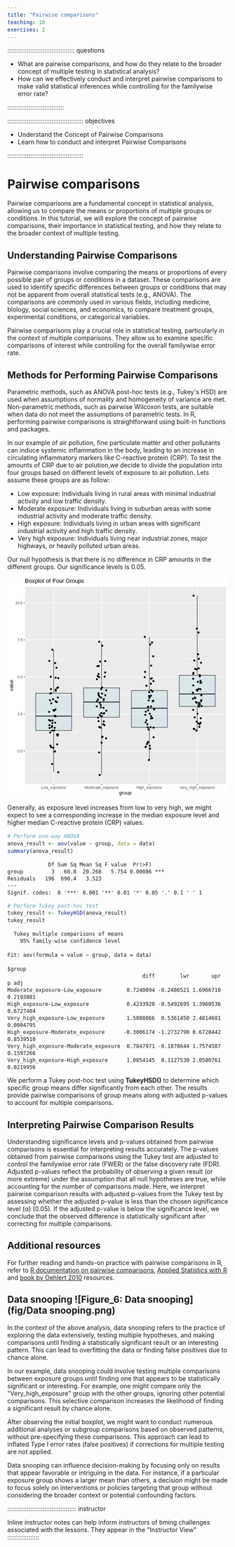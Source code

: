 ```yaml
---
title: "Pairwise comparisons"
teaching: 10
exercises: 2
---
```


:::::::::::::::::::::::::::::::::::::: questions

- What are pairwise comparisons, and how do they relate to the broader concept of multiple testing in statistical analysis?
- How can we effectively conduct and interpret pairwise comparisons to make valid statistical inferences while controlling for the familywise error rate?

::::::::::::::::::::::::::::::::

::::::::::::::::::::::::::::::::::::::::::: objectives

- Understand the Concept of Pairwise Comparisons
- Learn how to conduct and interpret Pairwise Comparisons

:::::::::::::::::::::::::::::::::::::::::::
# Pairwise comparisons

Pairwise comparisons are a fundamental concept in statistical analysis, allowing us to compare the means or proportions of multiple groups or conditions. In this tutorial, we will explore the concept of pairwise comparisons, their importance in statistical testing, and how they relate to the broader context of multiple testing.

## Understanding Pairwise Comparisons

Pairwise comparisons involve comparing the means or proportions of every possible pair of groups or conditions in a dataset. These comparisons are used to identify specific differences between groups or conditions that may not be apparent from overall statistical tests (e.g., ANOVA). The comparisons are commonly used in various fields, including medicine, biology, social sciences, and economics, to compare treatment groups, experimental conditions, or categorical variables.

Pairwise comparisons play a crucial role in statistical testing, particularly in the context of multiple comparisons. They allow us to examine specific comparisons of interest while controlling for the overall familywise error rate.

## Methods for Performing Pairwise Comparisons

Parametric methods, such as  ANOVA post-hoc tests (e.g., Tukey's HSD) are used when assumptions of normality and homogeneity of variance are met. Non-parametric methods, such as pairwise Wilcoxon tests, are suitable when data do not meet the assumptions of parametric tests.
In R, performing pairwise comparisons is straightforward using built-in functions and packages.

In our example of air pollution, fine particulate matter and other pollutants can induce systemic inflammation in the body, leading to an increase in circulating inflammatory markers like C-reactive protein (CRP). To test the amounts of CRP due to air polution,we decide to divide the population into four groups based on different levels of exposure to air pollution. Lets assume these groups are as follow: 

- Low exposure: Individuals living in rural areas with minimal industrial activity and low traffic density.
- Moderate exposure: Individuals living in suburban areas with some industrial activity and moderate traffic density.
- High exposure: Individuals living in urban areas with significant industrial activity and high traffic density.
- Very high exposure: Individuals living near industrial zones, major highways, or heavily polluted urban areas.

Our null hypothesis is that there is no difference in CRP amounts in the different groups. Our significance levels is 0.05.

<img src="fig/Pairwise comparisons-rendered-unnamed-chunk-1-1.png" style="display: block; margin: auto;" />

Generally, as exposure level increases from low to very high, we might expect to see a corresponding increase in the median exposure level and higher median C-reactive protein (CRP) values.


```r
# Perform one-way ANOVA
anova_result <- aov(value ~ group, data = data)
summary(anova_result)
```

```output
             Df Sum Sq Mean Sq F value  Pr(>F)    
group         3   60.8  20.268   5.754 0.00086 ***
Residuals   196  690.4   3.523                    
---
Signif. codes:  0 '***' 0.001 '**' 0.01 '*' 0.05 '.' 0.1 ' ' 1
```

```r
# Perform Tukey post-hoc test
tukey_result <- TukeyHSD(anova_result)
tukey_result
```

```output
  Tukey multiple comparisons of means
    95% family-wise confidence level

Fit: aov(formula = value ~ group, data = data)

$group
                                           diff        lwr       upr     p adj
Moderate_exposure-Low_exposure        0.7240094 -0.2486521 1.6966710 0.2193881
High_exposure-Low_exposure            0.4233920 -0.5492695 1.3960536 0.6727404
Very_high_exposure-Low_exposure       1.5088066  0.5361450 2.4814681 0.0004795
High_exposure-Moderate_exposure      -0.3006174 -1.2732790 0.6720442 0.8539510
Very_high_exposure-Moderate_exposure  0.7847971 -0.1878644 1.7574587 0.1597266
Very_high_exposure-High_exposure      1.0854145  0.1127530 2.0580761 0.0219956
```

We perform a Tukey post-hoc test using __TukeyHSD()__ to determine which specific group means differ significantly from each other. The results provide pairwise comparisons of group means along with adjusted p-values to account for multiple comparisons.

## Interpreting Pairwise Comparison Results

Understanding significance levels and p-values obtained from pairwise comparisons is essential for interpreting results accurately. The p-values obtained from pairwise comparisons using the Tukey test are adjusted to control the familywise error rate (FWER) or the false discovery rate (FDR). Adjusted p-values reflect the probability of observing a given result (or more extreme) under the assumption that all null hypotheses are true, while accounting for the number of comparisons made. Here, we interpret pairwise comparison results with adjusted p-values from the Tukey test by assessing whether the adjusted p-value is less than the chosen significance level (α) (0.05). If the adjusted p-value is below the significance level, we conclude that the observed difference is statistically significant after correcting for multiple comparisons. 

## Additional resources

For further reading and hands-on practice with pairwise comparisons in R, refer to [R documentation on pairwise comparisons]("https://www.rdocumentation.org/"), [Applied Statistics with R]("https://www.coursera.org/specializations/statistics") and [ book by Oehlert 2010]("http://users.stat.umn.edu/~gary/book/fcdae.pdf") resources. 

## Data snooping ![Figure_6: Data snooping](fig/Data snooping.png)

In the context of the above analysis, data snooping refers to the practice of exploring the data extensively, testing multiple hypotheses, and making comparisons until finding a statistically significant result or an interesting pattern. This can lead to overfitting the data or finding false positives due to chance alone.

In our example, data snooping could involve testing multiple comparisons between exposure groups until finding one that appears to be statistically significant or interesting. For example, one might compare only the "Very_high_exposure" group with the other groups, ignoring other potential comparisons. This selective comparison increases the likelihood of finding a significant result by chance alone.

After observing the initial boxplot, we might want to conduct numerous additional analyses or subgroup comparisons based on observed patterns, without pre-specifying these comparisons. This approach can lead to inflated Type I error rates (false positives) if corrections for multiple testing are not applied.

Data snooping can influence decision-making by focusing only on results that appear favorable or intriguing in the data. For instance, if a particular exposure group shows a larger mean than others, a decision might be made to focus solely on interventions or policies targeting that group without considering the broader context or potential confounding factors.





::::::::::::::::::::::::::::::::::::::: instructor

Inline instructor notes can help inform instructors of timing challenges
associated with the lessons. They appear in the "Instructor View"
::::::::::::::::::










